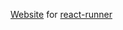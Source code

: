 [Website](https://nihgwu.github.io/react-runner/) for [react-runner](https://github.com/nihgwu/react-runner)
